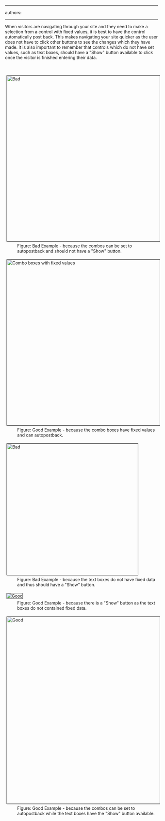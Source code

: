 

---
authors:

---




<span class='intro'> <p>When visitors are navigating through your site and they need 
     to make a selection from a control with fixed values, it is 
     best to have the control automatically post back. This makes 
     navigating your site quicker as the user does not have to 
     click other buttons to see the changes which they have made. 
     It is also important to remember that controls which do not 
     have set values, such as text boxes, should have a &quot;Show&quot; 
     button available to click once the visitor is finished 
     entering their data.
                </p> </span>

<p>​</p><dl class="badImage"><dt>
                        <img border="1" alt="Bad" src="http&#58;//www.ssw.com.au/SSW/Standards/Rules/Images/comboswithshowbutton.gif" style="margin&#58;5px;width&#58;545px;" /></dt><dd>Figure&#58; Bad Example - because the combos can be set to autopostback 
     and should not have a &quot;Show&quot; button.</dd></dl><dl class="goodImage"><dt>
                        <img border="1" alt="Combo boxes with fixed values" src="http&#58;//www.ssw.com.au/SSW/Standards/Rules/Images/autopostbackcombos.gif" style="margin&#58;5px;width&#58;545px;" /></dt><dd>Figure&#58; Good Example - 
     because the combo boxes have fixed values and can 
     autopostback.</dd></dl><dl class="badImage"><dt>
                        <img border="1" alt="Bad" src="http&#58;//www.ssw.com.au/SSW/Standards/Rules/Images/textboxeswithnoshowbutton.gif" style="margin&#58;5px;width&#58;432px;" /></dt><dd>Figure&#58; Bad Example -  because the text 
     boxes do not have fixed data and thus should have a &quot;Show&quot; 
     button.</dd></dl><dl class="goodImage"><dt>
                        <img border="1" alt="Good" src="http&#58;//www.ssw.com.au/SSW/Standards/Rules/Images/textboxeswithshowbutton.gif" style="margin&#58;5px;" /></dt><dd>Figure&#58; Good Example -  because there is a &quot;Show&quot; button as the text boxes do not contained fixed data.</dd></dl><dl class="goodImage"><dt>
                        <img border="1" alt="Good" src="http&#58;//www.ssw.com.au/SSW/Standards/Rules/Images/autopostbackandshowbutton.gif" style="margin&#58;5px;width&#58;615px;" /></dt><dd>Figure&#58; Good Example -  because the 
     combos can be set to autopostback while the text boxes have 
     the &quot;Show&quot; button available.</dd></dl>


